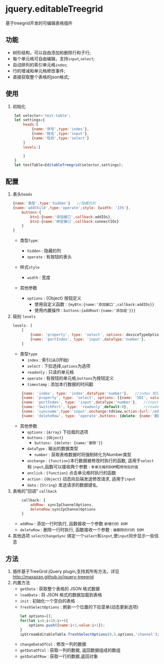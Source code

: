 # jquery.editableTreegrid
基于treegrid开发的可编辑表格插件

## 功能

- 树形结构，可以自由添加和删除行和子行;
- 每个单元格可自由编辑，支持`input`,`select`;
- 自动排列的索引单元格`index`;
- ​行的增减和单元格修改事件;
- 直接获取整个表格的json格式;

## 使用

1. 初始化

```js
    let selector='test-table';
    let settings={
        heads:[
            {name:'序号',type:'index'},
            {name:'姓名',type:'input'},
            {name:'性别',type:'select'}
        ]
        levels:[

        ]
    }
    let testTable=EditableTreegrid(selector,settings);
```

## 配置
1. 表头`heads`
    ```js
    {name:'类型',type:'hidden'}	//隐藏的列
    {name:'addChild',type:'operate',style: {width: '15%'},
        buttons:{
            btn1:{name:'添加接口',callback:addIOs},
            btn2:{name:'绑定接口',callback:connectIOs}
        }
    }
    ```
    - 类型`type`:
        - `hidden` : 隐藏的列
        - `operate` : 有按钮的表头
   
    - 样式`style`
        - `width` : 宽度
    - 其他参数
        - `options` : {Object} 按钮定义
            - 使用自定义函数 : `{myBtn:{name:'添加接口',callback:addIOs}}`
            - 使用内置操作 : `buttons:{addRoot:{name:'添加组'}}}`
2. 级别 `levels`
    ```js
    levels: [
        [
            {name: 'property', type: 'select', options: deviceTypeOptions,dataType:'number'},
            {name: 'portIndex', type: 'input',dataType:'number'},
        ]
    ```
    - 类型`type`
        - `index` :  索引(从0开始)
        - `select` : 下拉选择,`options`为选项
        - `readonly` : 只读的单元格
        - `operate` : 有按钮的单元格,`buttons`为按钮定义
        - `timestamp` : 添加本行数据的时间戳
    ```js
        {name: 'index', type: 'index',dataType:'number'},   //index 索引(从0开始)
        {name: 'property', type: 'select', options: [{name: 'SDI', value: 0},{name: 'IP', value: 1}]},
        {name: 'portIndex', type: 'input',dataType:'number'},   //input 可编辑的单元格
        {name: 'SwitchPort', type: 'readonly',default:0},       //readonly 只读的单元格
        {name: 'syncname',type:'input',onchange:tdView,action:{url:'/edit',method:'POST',params:['streamid']},data:['streamId']},
        {name: 'deleteRow', type: 'operate',buttons: {delete: {name:'删除'}}}     //有按钮的单元格
    ```
    - 其他参数
        - `options` : `{Array}` 下拉框的选项
        - `buttons` : `{Object}` 
            - `buttons: {delete: {name:'删除'}}`
        - `dataType` : 输出的数据类型
            - `number` : 获取表格数据时将强制转化为Number类型
        - `onchange` : `{function}`本行数据被修改时执行的函数, 适用于`select` 和 `input`,函数可以接收两个参数 : `本单元格的DOM`和`修改后的值`
        - `onclick` : `{function}` 点击单元格时执行的函数
        - `action` : `{Object}` 动态向后端发送修改请求, 适用于`input`
        - `data` : `{String}` 发送请求的数据键名, 
3. 表格的"回调" `callback`
    ```js
        callback: {
            addRow: syncIpChannelOptions,
            deleteRow:syncIpChannelOptions
        }
    ```
    - `addRow` : 添加一行时执行, 函数接收一个参数 `新增行的 DOM`
    - `deleteRow` : 删除一行时执行, 函数接收一个参数 : `被删除的行的 DOM`
4. 其他选项 
    `selectChangeSync` 绑定一个`select`和`input`,使`input`同步显示一些信息
## 方法

1. 插件基于TreeGrid jQuery plugin,支持其所有方法，详见 http://maxazan.github.io/jquery-treegrid
2. 内置方法
    - `getData` : 获取整个表格的 JSON 格式数据
    - `loadData` : 将 JSON 格式的数据加载到表格
    - `init` : 初始化一个空白的表格
    - `freshSelectOptions` : 刷新一个位置的下拉菜单(动态更新选项)
        ```js
        let options=[];
        for(let i=0;i<10;i++){
            options.push({name:i+1,value:i+1});
        }
        ipStreamEditableTable.freshSelectOptions(0,5,options,'channel');
        ```
    - `changeDataOfCol` : 修改一列的数据
    - `getDataOfCol` : 获取一列的数据, 返回数据组成的数组
    - `getDataOfRow` : 获取一行的数据,返回对象
    